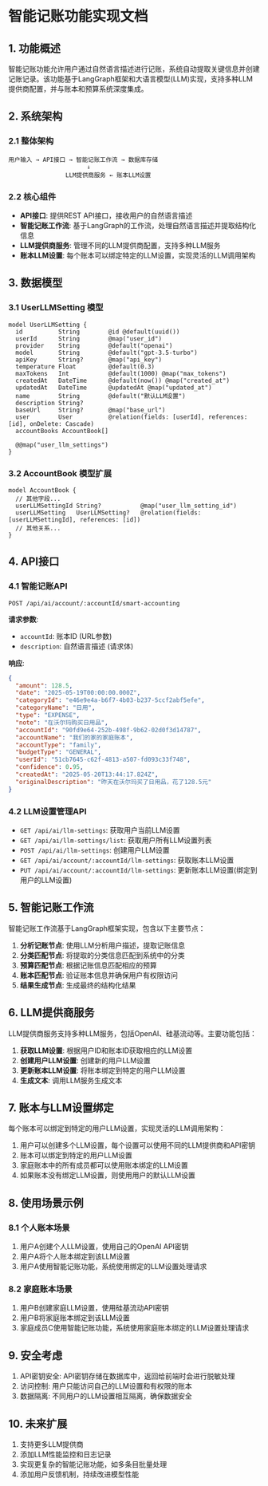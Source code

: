 # 智能记账功能实现文档

## 1. 功能概述

智能记账功能允许用户通过自然语言描述进行记账，系统自动提取关键信息并创建记账记录。该功能基于LangGraph框架和大语言模型(LLM)实现，支持多种LLM提供商配置，并与账本和预算系统深度集成。

## 2. 系统架构

### 2.1 整体架构

```
用户输入 → API接口 → 智能记账工作流 → 数据库存储
                      ↓
                LLM提供商服务 ← 账本LLM设置
```

### 2.2 核心组件

- **API接口**: 提供REST API接口，接收用户的自然语言描述
- **智能记账工作流**: 基于LangGraph的工作流，处理自然语言描述并提取结构化信息
- **LLM提供商服务**: 管理不同的LLM提供商配置，支持多种LLM服务
- **账本LLM设置**: 每个账本可以绑定特定的LLM设置，实现灵活的LLM调用架构

## 3. 数据模型

### 3.1 UserLLMSetting 模型

```prisma
model UserLLMSetting {
  id          String        @id @default(uuid())
  userId      String        @map("user_id")
  provider    String        @default("openai")
  model       String        @default("gpt-3.5-turbo")
  apiKey      String?       @map("api_key")
  temperature Float         @default(0.3)
  maxTokens   Int           @default(1000) @map("max_tokens")
  createdAt   DateTime      @default(now()) @map("created_at")
  updatedAt   DateTime      @updatedAt @map("updated_at")
  name        String        @default("默认LLM设置")
  description String?
  baseUrl     String?       @map("base_url")
  user        User          @relation(fields: [userId], references: [id], onDelete: Cascade)
  accountBooks AccountBook[]

  @@map("user_llm_settings")
}
```

### 3.2 AccountBook 模型扩展

```prisma
model AccountBook {
  // 其他字段...
  userLLMSettingId String?           @map("user_llm_setting_id")
  userLLMSetting   UserLLMSetting?   @relation(fields: [userLLMSettingId], references: [id])
  // 其他关系...
}
```

## 4. API接口

### 4.1 智能记账API

```
POST /api/ai/account/:accountId/smart-accounting
```

**请求参数**:
- `accountId`: 账本ID (URL参数)
- `description`: 自然语言描述 (请求体)

**响应**:
```json
{
  "amount": 128.5,
  "date": "2025-05-19T00:00:00.000Z",
  "categoryId": "e46e9e4a-b6f7-4b03-b237-5ccf2abf5efe",
  "categoryName": "日用",
  "type": "EXPENSE",
  "note": "在沃尔玛购买日用品",
  "accountId": "90fd9e64-252b-498f-9b62-02d0f3d14787",
  "accountName": "我们的家的家庭账本",
  "accountType": "family",
  "budgetType": "GENERAL",
  "userId": "51cb7645-c62f-4813-a507-fd093c33f748",
  "confidence": 0.95,
  "createdAt": "2025-05-20T13:44:17.824Z",
  "originalDescription": "昨天在沃尔玛买了日用品，花了128.5元"
}
```

### 4.2 LLM设置管理API

- `GET /api/ai/llm-settings`: 获取用户当前LLM设置
- `GET /api/ai/llm-settings/list`: 获取用户所有LLM设置列表
- `POST /api/ai/llm-settings`: 创建用户LLM设置
- `GET /api/ai/account/:accountId/llm-settings`: 获取账本LLM设置
- `PUT /api/ai/account/:accountId/llm-settings`: 更新账本LLM设置(绑定到用户的LLM设置)

## 5. 智能记账工作流

智能记账工作流基于LangGraph框架实现，包含以下主要节点：

1. **分析记账节点**: 使用LLM分析用户描述，提取记账信息
2. **分类匹配节点**: 将提取的分类信息匹配到系统中的分类
3. **预算匹配节点**: 根据记账信息匹配相应的预算
4. **账本匹配节点**: 验证账本信息并确保用户有权限访问
5. **结果生成节点**: 生成最终的结构化结果

## 6. LLM提供商服务

LLM提供商服务支持多种LLM服务，包括OpenAI、硅基流动等。主要功能包括：

1. **获取LLM设置**: 根据用户ID和账本ID获取相应的LLM设置
2. **创建用户LLM设置**: 创建新的用户LLM设置
3. **更新账本LLM设置**: 将账本绑定到特定的用户LLM设置
4. **生成文本**: 调用LLM服务生成文本

## 7. 账本与LLM设置绑定

每个账本可以绑定到特定的用户LLM设置，实现灵活的LLM调用架构：

1. 用户可以创建多个LLM设置，每个设置可以使用不同的LLM提供商和API密钥
2. 账本可以绑定到特定的用户LLM设置
3. 家庭账本中的所有成员都可以使用账本绑定的LLM设置
4. 如果账本没有绑定LLM设置，则使用用户的默认LLM设置

## 8. 使用场景示例

### 8.1 个人账本场景

1. 用户A创建个人LLM设置，使用自己的OpenAI API密钥
2. 用户A将个人账本绑定到该LLM设置
3. 用户A使用智能记账功能，系统使用绑定的LLM设置处理请求

### 8.2 家庭账本场景

1. 用户B创建家庭LLM设置，使用硅基流动API密钥
2. 用户B将家庭账本绑定到该LLM设置
3. 家庭成员C使用智能记账功能，系统使用家庭账本绑定的LLM设置处理请求

## 9. 安全考虑

1. API密钥安全: API密钥存储在数据库中，返回给前端时会进行脱敏处理
2. 访问控制: 用户只能访问自己的LLM设置和有权限的账本
3. 数据隔离: 不同用户的LLM设置相互隔离，确保数据安全

## 10. 未来扩展

1. 支持更多LLM提供商
2. 添加LLM性能监控和日志记录
3. 实现更复杂的智能记账功能，如多条目批量处理
4. 添加用户反馈机制，持续改进模型性能

